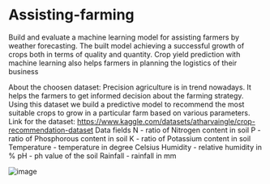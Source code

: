 # Assisting-farming
Build and evaluate a machine learning model for assisting farmers by weather forecasting. The built model achieving a successful growth of crops both in terms of quality and quantity. Crop yield prediction with machine learning also helps farmers in planning the logistics of their business 

About the choosen dataset:
Precision agriculture is in trend nowadays. It helps the farmers to get informed decision about the farming strategy. Using this dataset we build a predictive model to recommend the most suitable crops to grow in a particular farm based on various parameters.
Link for the dataset: https://www.kaggle.com/datasets/atharvaingle/crop-recommendation-dataset
Data fields
N - ratio of Nitrogen content in soil
P - ratio of Phosphorous content in soil
K - ratio of Potassium content in soil
Temperature - temperature in degree Celsius
Humidity - relative humidity in %
pH - ph value of the soil
Rainfall - rainfall in mm

![image](https://github.com/anujaambewadikar/Assisting-farming/assets/103437593/6d42c4c5-4be3-482d-83d0-5ab0570e6c51)
